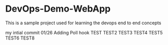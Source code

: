 # DevOps-Demo-WebApp
This is a sample project used for learning the devops end to end concepts

my intial commit 01/26
Adding Poll hook
TEST
TEST2
TEST3
TEST4
TEST5
TEST6
TEST8
